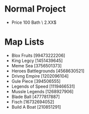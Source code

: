 # Normal Project

- Price 100 Bath  \ 2.XX$
# Map Lists

- Blox Fruits [99473222206]
- King Legcy [1451439645]
- Meme Sea [3756501373]
- Heroes Battlegrounds [4568630521]
- Drivng Empire [1202096104]
- Gule Piece [394506555]
- Legends of Speed [1119466531]
- Mussle Legends [1268927906]
- Blade Ball [4777817887]
- Fisch [16732694052]
- Build A Boat [210851291]
